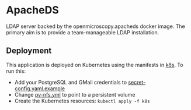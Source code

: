 # ApacheDS

LDAP server backed by the openmicroscopy.apacheds docker image.
The primary aim is to provide a team-manageable LDAP installation.

## Deployment

This application is deployed on Kubernetes using the manifests in [k8s](k8s).
To run this:
- Add your PostgreSQL and GMail credentials to [secret-config.yaml.example](k8s/secret-config.yaml.example)
- Change [pv-nfs.yml](k8s/pv-nfs.yml) to point to a persistent volume
- Create the Kubernetes resources: `kubectl apply -f k8s`
